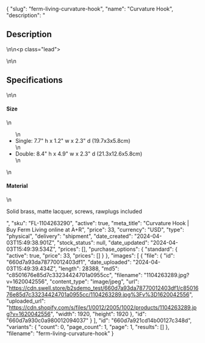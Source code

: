 {
  "slug": "ferm-living-curvature-hook",
  "name": "Curvature Hook",
  "description": "<h2>Description</h2>\n<!-- split -->\n<p class=\"lead\"> </p>\n<!-- split -->\n<h2>Specifications</h2>\n<!-- split -->\n<h4>Size</h4>\n<ul>\n<li>Single: 7.7\" h x 1.2\" w x 2.3\" d (19.7x3x5.8cm)</li>\n<li>Double: 8.4\" h x 4.9\" w x 2.3\" d (21.3x12.6x5.8cm)</li>\n</ul>\n<h4>Material</h4>\n<p>Solid brass, matte lacquer, screws, rawplugs included</p>",
  "sku": "FL-1104263290",
  "active": true,
  "meta_title": "Curvature Hook | Buy Ferm Living online at A+R",
  "price": 33,
  "currency": "USD",
  "type": "physical",
  "delivery": "shipment",
  "date_created": "2024-04-03T15:49:38.901Z",
  "stock_status": null,
  "date_updated": "2024-04-03T15:49:39.534Z",
  "prices": [],
  "purchase_options": {
    "standard": {
      "active": true,
      "price": 33,
      "prices": []
    }
  },
  "images": [
    {
      "file": {
        "id": "660d7a93da78770012403df1",
        "date_uploaded": "2024-04-03T15:49:39.434Z",
        "length": 28388,
        "md5": "c8501676e85d7c33234424701a0955cc",
        "filename": "1104263289.jpg?v=1620042556",
        "content_type": "image/jpeg",
        "url": "https://cdn.swell.store/b2sdemo_test/660d7a93da78770012403df1/c8501676e85d7c33234424701a0955cc/1104263289.jpg%3Fv%3D1620042556",
        "uploaded_url": "https://cdn.shopify.com/s/files/1/0012/2005/1002/products/1104263289.jpg?v=1620042556",
        "width": 1920,
        "height": 1920
      },
      "id": "660d7a930c0a980012094037"
    }
  ],
  "id": "660d7a921cd14b00127c348d",
  "variants": {
    "count": 0,
    "page_count": 1,
    "page": 1,
    "results": []
  },
  "filename": "ferm-living-curvature-hook"
}